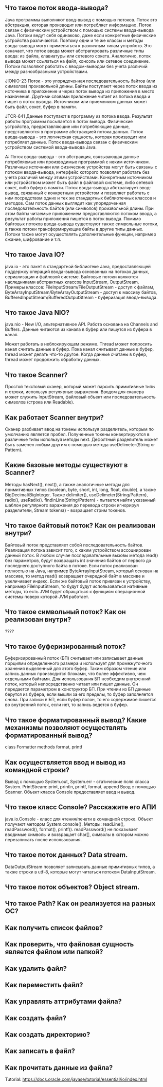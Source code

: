 Что такое поток ввода-вывода?
-----------------------------

Java программы выполняют ввод-вывод с помощью потоков. Поток это абстракция, которая производит или потребляет информацию. Поток связан с физическим устройством с помощью системы ввода-вывода Java. Потоки ведут себя одинаково, даже если конкретные физические устройства различаются. Поэтому одни и те же классы и методы ввода-вывода могут применяться к различным типам устройств. Это означает, что поток ввода может абстрагировать различные типы ввода: из файла, клавиатуры или сетевого сокета. Аналогично, поток вывода может ссылаться на файл, консоль или сетевое соединение. Потоки позволяют работать с вводом-выводом без учета различий между разнообразными устройствами.

JIONIO-23
Поток - это упорядоченная последовательность байтов (или символов) произвольной длины. 
Байты поступают через поток ввода из источника в приложение и через поток вывода из приложения в место назначения. Другими словами приложение читает из потока ввода и пишет в поток вывода. Источником или приемником данных может быть файл, сокет, буфер в памяти.

JTCR-641
Данные поступают в программу из потока ввода. Результат работы программы посылается в поток вывода. Физические устройства, предоставляющие или потребляющие данные, представляются в программе абстракцией потока данных. Поток ввода-вывода - это логическая сущность, которая производит или потребляет данные. Поток ввода-вывода связан с физическим устройством системой ввода-вывода Java.

A:
Поток ввода-вывода - это абстракция, связывающая данные потребляемые или производимые программой с неким источником. Различные источники или физические устройства могут быть связаны с потоком ввода-вывода, интерфейс которого позволяет работать без учета различий между этими устройствами. Конкретным источником или устройством может быть файл в файловой системе, либо сетевой сокет, либо буфер в памяти. 
Поток ввода-вывода абстрагирует ввод-вывод, связанный с конкретным устройстом и позволяет работать с ним посредством одних и тех же стандартных библиотечных классов и методов.
Сам поток данных выглядит как упорядоченная последовательность байтов (или символов) произвольной длины. При этом байты читаемые приложением предоставляются потоком ввода, а результат работы приложения пишется в поток вывода.
Помимо байтовых потоков ввода-вывода существуют также символьные потоки, а также потоки трансформирующие байты в другие типы данных. Потоки также могут осуществлять дополнительные функции, например сжание, шифрование и т.п.


Что такое Java IO?
------------------
java.io - это пакет в стандартной библиотеке Java, предоставляющей поддержку операций ввода-вывода основанных на потоках данных, сериализации и файловой системе.
Байтовые потоки являются наследниками абстрактных классов InputStream, OutputStream. 
Примеры классов:
FileInputStream/FileOutputStream - доступ к файлам,
ByteArrayInputStream/ByteArrayOutputStream - доступ к массиву байтов,
BufferedInputStream/BufferedOutputStream - буферизация ввода-вывода.


Что такое Java NIO?
-------------------
java.nio - New I/O, альтернативное API.
Работа основана на Channels and Buffers. Данные читаются из канала в буфер или пишутся из буфера в канал.

Может работать в неблокирующем режиме. Thread может попросить канал считать данные в буфер. Пока канал считывает данные в буфер, thread может делать что-то другое. Когда данные считаны в буфер, thread может продолжить обработку данных.



Что такое Scanner?
------------------
Простой текстовый сканер, который может парсить примитивные типы и строки, используя регулярные выражения. Вводом для сканера может служить InputStream, файловый объект или последовательность символов (строка или Readable).


Как работает Scanner внутри?
----------------------------
Сканер разбивает ввод на токены используя разделитель, которым по умолчанию является пробел. Полученные токены конвертируются в различные типы используя методы next. Дефолтный разделитель может быть заменен любым другим с помощью метода useDelimeter(String or Pattern).


Какие базовые методы существуют в Scanner?
------------------------------------------
Методы hasNext(), next(), а также аналогичные методы для примитивных типов (boolean, byte, short, int, long, float, double), а также BigDecimal/BigInteger. 
Также delimiter(), useDelimeter(String/Pattern), radix(), useRadix().
findInLine(String/Pattern) - пытается найти указанный шаблон регулярного варажения до перевода строки игнорируя разделители, 
Stream<String> tokens() - возращает стрим токенов.


Что такое байтовый поток? Как он реализован внутри?
---------------------------------------------------
Байтовый поток представляет собой последовательность байтов. Реализация потока зависит того, с каким устройством ассоциирован данный поток. В любом случае последовательные вызовы метода read() без параметров, будут возвращать int значения байтов от первого до последнего доступного байта в потоке. Если поток реализован полностью на Java, например ByteArrayInputStream, который основан на массиве, то метод read() возвращает очередной байт в массиве и увеличивает индекс. Если же байтовый поток привязан к устройству, например FileInputStream, то будут будут использоваться нативные методы, то есть JVM будет обращаться к функциям операционной системы поверх которой JVM работает.


Что такое символьный поток? Как он реализован внутри?
-----------------------------------------------------
????


Что такое буферизированный поток?
---------------------------------
Буферизированный поток (БП) считывает или записывает данные порциями определенного размера и использует для промежуточного хранения выделенный для этого буфер. Таким образом чтение или запись данных производится блоками, что более эффективно, чем отдельными байтами. Для использования БП необходим внутренний поток, который непосредственно читает или пишет данные. Он передается параметром в конструктор БП. При чтении из БП данные берутся из буфера, если вышли за его пределы, то буфер заполняется снова. При записи в БП, если буфер полон, то его содержимое пишется во внутренний поток, если нет, то запись ведется в буфер.


Что такое форматированный вывод? Какие механизмы позволяют осуществлять форматированный вывод?
----------------------------------------------------------------------------------------------
class Formatter
methods format, printf


Как осуществляется ввод и вывод из командной строки?
----------------------------------------------------
Вывод с помощью System.out, System.err - статические поля класса System.
PrintStream: print, println, printf, format, append
Ввод с помощью Scanner. 
Объект класса Console предоставляет ввод и вывод.


Что такое класс Console? Расскажите его АПИ
-------------------------------------------
java.io.Console - класс для чтения/печати в командной строке. Объект получают методом System.console().
Методы: readLine(), readPassword(), format(), printf().
readPassword() не показывает вводимые символы и возвращает char[], символы в котором можно перезаписать после использования.


Что такое поток данных? Data stream.
------------------------------------
DataOutputStream позволяет записывать данные примитивных типов, а также строки в utf-8, которые могут читаться потоком DataInputStream.


Что такое поток объектов? Object stream.
----------------------------------------


Что такое Path? Как он реализуется на разных ОС?
------------------------------------------------


Как получить список файлов?
---------------------------


Как проверить, что файловая сущность является файлом или папкой?
----------------------------------------------------------------


Как удалить файл?
-----------------


Как переместить файл?
---------------------


Как управлять аттрибутами файла?
--------------------------------


Как создать файл?
-----------------


Как создать директорию?
-----------------------


Как записать в файл?
--------------------


Как прочитать данные из файла?
------------------------------


Tutorial: https://docs.oracle.com/javase/tutorial/essential/io/index.html
